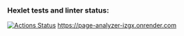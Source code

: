 ### Hexlet tests and linter status:
[![Actions Status](https://github.com/hexletdmitrii/python-project-83/actions/workflows/hexlet-check.yml/badge.svg)](https://github.com/hexletdmitrii/python-project-83/actions)
https://page-analyzer-izgx.onrender.com
